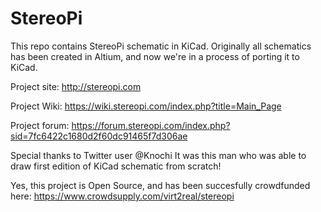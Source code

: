 # StereoPi
This repo contains StereoPi schematic in KiCad.
Originally all schematics has been created in Altium, and now we're in a process of porting it to KiCad.

Project site:
http://stereopi.com

Project Wiki:
https://wiki.stereopi.com/index.php?title=Main_Page

Project forum:
https://forum.stereopi.com/index.php?sid=7fc6422c1680d2f60dc91465f7d306ae

Special thanks to Twitter user @Knochi It was this man who was able to draw first edition of KiCad schematic from scratch!

Yes, this project is Open Source, and has been succesfully crowdfunded here:
https://www.crowdsupply.com/virt2real/stereopi
